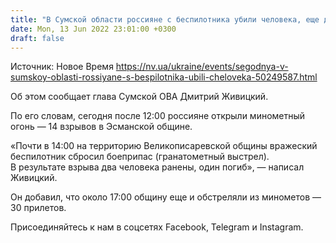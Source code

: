 ```yaml
---
title: "В Сумской области россияне с беспилотника убили человека, еще двое ранены — ОВА"
date: Mon, 13 Jun 2022 23:01:00 +0300
draft: false
---
```

Источник: Новое Время https://nv.ua/ukraine/events/segodnya-v-sumskoy-oblasti-rossiyane-s-bespilotnika-ubili-cheloveka-50249587.html


 Об этом сообщает глава Сумской ОВА Дмитрий Живицкий.

По его словам, сегодня после 12:00 россияне открыли минометный огонь — 14 взрывов в Эсманской общине.

«Почти в 14:00 на территорию Великописаревской общины вражеский беспилотник сбросил боеприпас (гранатометный выстрел). В результате взрыва два человека ранены, один погиб», — написал Живицкий.

Он добавил, что около 17:00 общину еще и обстреляли из минометов — 30 прилетов.

Присоединяйтесь к нам в соцсетях Facebook, Telegram и Instagram.
